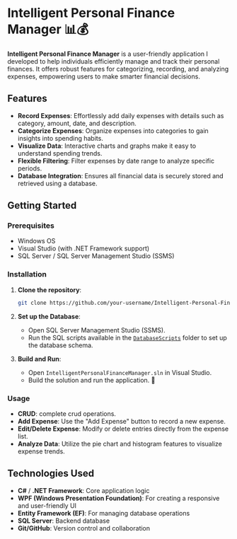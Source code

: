 # Intelligent Personal Finance Manager 📊💰

**Intelligent Personal Finance Manager** is a user-friendly application I developed to help individuals efficiently manage and track their personal finances. It offers robust features for categorizing, recording, and analyzing expenses, empowering users to make smarter financial decisions.

## Features

- **Record Expenses**: Effortlessly add daily expenses with details such as category, amount, date, and description.
- **Categorize Expenses**: Organize expenses into categories to gain insights into spending habits.
- **Visualize Data**: Interactive charts and graphs make it easy to understand spending trends.
- **Flexible Filtering**: Filter expenses by date range to analyze specific periods.
- **Database Integration**: Ensures all financial data is securely stored and retrieved using a database.

## Getting Started

### Prerequisites
- Windows OS
- Visual Studio (with .NET Framework support)
- SQL Server / SQL Server Management Studio (SSMS)

### Installation

1. **Clone the repository**:
   ```bash
   git clone https://github.com/your-username/Intelligent-Personal-Finance-Manager.git
   ```

2. **Set up the Database**:
   - Open SQL Server Management Studio (SSMS).
   - Run the SQL scripts available in the [`DatabaseScripts`](DatabaseScripts/create_database.sql) folder to set up the database schema.

3. **Build and Run**:
   - Open `IntelligentPersonalFinanceManager.sln` in Visual Studio.
   - Build the solution and run the application. 🚀

### Usage
- **CRUD**: complete crud operations.
- **Add Expense**: Use the "Add Expense" button to record a new expense.
- **Edit/Delete Expense**: Modify or delete entries directly from the expense list.
- **Analyze Data**: Utilize the pie chart and histogram features to visualize expense trends.


## Technologies Used

- **C#** / **.NET Framework**: Core application logic
- **WPF (Windows Presentation Foundation)**: For creating a responsive and user-friendly UI
- **Entity Framework (EF)**: For managing database operations
- **SQL Server**: Backend database
- **Git/GitHub**: Version control and collaboration

